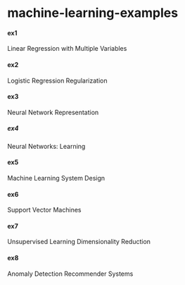 # machine-learning-examples

#### ex1
Linear Regression with Multiple Variables

#### ex2
Logistic Regression
Regularization

#### ex3
Neural Network Representation

##### ex4
Neural Networks: Learning

#### ex5
Machine Learning System Design

#### ex6
Support Vector Machines

#### ex7
Unsupervised Learning
Dimensionality Reduction

#### ex8
Anomaly Detection
Recommender Systems

